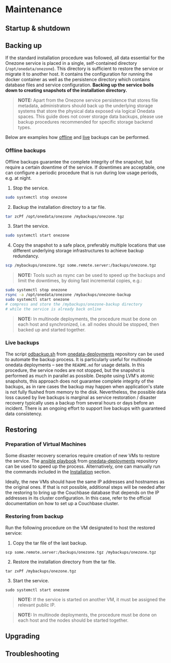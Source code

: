 # Maintenance

## Startup & shutdown 
<!-- TODO VFS-7218 restart too -->
<!-- TODO VFS-9376 find a way to reuse templates for repetitive chapters and use it here -->

## Backing up

If the standard installation procedure was followed, all data essential for 
the Onezone service is placed in a single, self-contained directory 
(`/opt/onedata/onezone`). This directory is sufficient to restore the 
service or migrate it to another host. It contains the configuration for 
running the docker container as well as the persistence directory which 
contains database files and service configuration. **Backing up the service
boils down to creating snapshots of the installation directory.**

> **NOTE:** Apart from the Onezone service persistence that stores file
> metadata, administrators should back up the underlying storage systems 
> that store the physical data exposed via logical Onedata spaces. This guide
> does not cover storage data backups, please use backup procedures recommended
> for specific storage backend types.

Below are examples how [offline](#offline-backups) and [live](#live-backups) 
backups can be performed. 

### Offline backups

Offline backups guarantee the complete integrity of the snapshot, but require 
a certain downtime of the service. If downtimes are acceptable, one can 
configure a periodic procedure that is run during low usage periods, e.g. at night.

1. Stop the service.
```bash
sudo systemctl stop onezone
```
2. Backup the installation directory to a tar file.
```bash
tar zcPf /opt/onedata/onezone /mybackups/onezone.tgz
```
3. Start the service.
```bash
sudo systemctl start onezone
```
4. Copy the snapshot to a safe place, preferably multiple locations that use 
different underlying storage infrastructures to achieve backup redundancy.
```bash
scp /mybackups/onezone.tgz some.remote.server:/backups/onezone.tgz
```

> **NOTE:** Tools such as rsync can be used to speed up the backups and limit
> the downtimes, by doing fast incremental copies, e.g.:
```bash
sudo systemctl stop onezone
rsync -a /opt/onedata/onezone /mybackups/onezone-backup
sudo systemctl start onezone
# compress and store the /mybackups/onezone-backup directory
# while the service is already back online
```

> **NOTE:** In multinode deployments, the procedure must be done on each host
> and synchronized, i.e. all nodes should be stopped, then backed up and started
> together.


### Live backups

The script
[odbackup.sh](https://github.com/onedata/onedata-deployments/blob/master/bin/odbackup.sh)
from
[onedata-deployments](https://github.com/onedata/onedata-deployments)
repository can be used to automate the backup process. It is
particularly useful for multinode onedata deployments – see the
`README.md` for usage details. In this procedure, the service nodes
are not stopped, but the snapshot is performed as much in parallel as
possible. Despite using LVM's atomic snapshots, this approach does not
guarantee complete integrity of the backups, as in rare cases the
backup may happen when application's state is not fully flushed from
memory to the disk. Nevertheless, the possible data loss caused by
live backups is marginal as service restoration / disaster recovery
typically uses a backup from several hours or days before an incident.
There is an ongoing effort to support live backups with guaranteed
data consistency.


## Restoring

### Preparation of Virtual Machines 

Some disaster recovery scenarios require creation of new VMs to
restore the service.  The [ansible
playbook](https://github.com/onedata/onedata-deployments/tree/master/ansible)
from
[onedata-deployments](https://github.com/onedata/onedata-deployments)
repository can be used to speed up the process. Alternatively, one can
manually run the commands included in the
[Installation](installation.md) section.

Ideally, the new VMs should have the same IP addresses and hostnames
as the original ones. If that is not possible, additional steps will
be needed after the restoring to bring up the Couchbase database that
depends on the IP addresses in its cluster configuration. In this
case, refer to the official documentation on how to set up a Couchbase
cluster.


### Restoring from backup

Run the following procedure on the VM designated to host the restored service:

1. Copy the tar file of the last backup.
```
scp some.remote.server:/backups/onezone.tgz /mybackups/onezone.tgz
```
2. Restore the installation directory from the tar file.
```
tar zxPf /mybackups/onezone.tgz
```
3. Start the service.
```
sudo systemctl start onezone
```

> **NOTE:** If the service is started on another VM, it must be assigned the 
> relevant public IP.

> **NOTE:** In multinode deployments, the procedure must be done on each host
> and the nodes should be started together.


## Upgrading

## Troubleshooting
